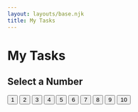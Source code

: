 ```yaml
---
layout: layouts/base.njk
title: My Tasks
---
```


<h1 class="title tasks-section">My Tasks</h1>
<!-- Times Table Buttons -->
<div class="numbers-table-buttons">
  <h2>Select a Number</h2>
  <button class="btn-numbers-table" data-number="1">1</button>
  <button class="btn-numbers-table" data-number="2">2</button>
  <button class="btn-numbers-table" data-number="3">3</button>
  <button class="btn-numbers-table" data-number="4">4</button>
  <button class="btn-numbers-table" data-number="5">5</button>
  <button class="btn-numbers-table" data-number="6">6</button>
  <button class="btn-numbers-table" data-number="7">7</button>
  <button class="btn-numbers-table" data-number="8">8</button>
  <button class="btn-numbers-table" data-number="9">9</button>
  <button class="btn-numbers-table" data-number="10">10</button>
</div>

<!-- Times Table Output -->
<div id="timesTableOutput"></div>

<div id="tasksOutput" class="tasks-section">
  <!-- JavaScript will output tasks here -->
</div>
